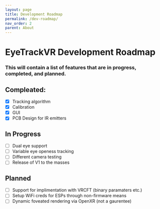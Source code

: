 ```yaml
---
layout: page
title: Development Roadmap
permalink: /dev-roadmap/
nav_order: 2
parent: About
---
```



# EyeTrackVR Development Roadmap

### This will contain a list of features that are in progress, completed, and planned.

## Compleated:

- [x] Tracking algorithm
- [x] Calibration
- [x] GUI
- [X] PCB Design for IR emitters

## In Progress

- [ ] Dual eye support
- [ ] Variable eye openess tracking
- [ ] Different camera testing
- [ ] Release of V1 to the masses

## Planned

- [ ] Support for implimentation with VRCFT (binary paramaters etc.)
- [ ] Setup WiFi creds for ESPs through non-firmware means
- [ ] Dynamic foveated rendering via OpenXR (not a gaurentee)
